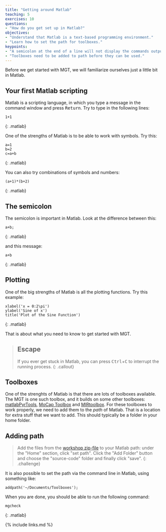 ```yaml
---
title: "Getting around Matlab"
teaching: 5
exercises: 10
questions:
- "How do you get set up in Matlab?"
objectives:
- "Understand that Matlab is a text-based programming environment."
- "Learn how to set the path for toolboxes."
keypoints:
- "A semicolon at the end of a line will not display the commands output."
- "Toolboxes need to be added to path before they can be used."
---
```



Before we get started with MGT, we will familiarize ourselves just a little bit in Matlab. 


## Your first Matlab scripting

Matlab is a scripting language, in which you type a message in the command window and press <kbd>Return</kbd>. Try to type in the following lines: 

~~~
1+1
~~~
{: .matlab}

One of the strengths of Matlab is to be able to work with symbols. Try this: 

~~~
a=1
b=2
c=a+b
~~~
{: .matlab}

You can also try combinations of symbols and numbers: 

~~~
(a+1)*(b+2)
~~~
{: .matlab}


## The semicolon

The semicolon is important in Matlab. Look at the difference between this: 

~~~
a+b;
~~~
{: .matlab}

and this message: 

~~~
a+b
~~~
{: .matlab}


## Plotting

One of the big strengths of Matlab is all the plotting functions. Try this example: 

~~~
xlabel('x = 0:2\pi')
ylabel('Sine of x')
title('Plot of the Sine Function')
~~~
{: .matlab}

That is about what you need to know to get started with MGT. 



> ## Escape
> If you ever get stuck in Matlab, you can press <kbd>Ctrl</kbd>+<kbd>C</kbd> to interrupt the running process. 
{: .callout}


## Toolboxes

One of the strenghts of Matlab is that there are lots of toolboxes available. The MGT is one such toolbox, and it builds on some other toolboxes: [matlabPyrTools](http://se.mathworks.com/matlabcentral/fileexchange/52571-matlabpyrtools), [MoCap Toolbox](https://www.jyu.fi/hum/laitokset/musiikki/en/research/coe/materials/mocaptoolbox) and [MIRtoolbox](https://www.jyu.fi/hum/laitokset/musiikki/en/research/coe/materials/mirtoolbox). For these toolboxes to work properly, we need to add them to the *path* of Matlab. That is a location for extra stuff that we want to add. This should typically be a folder in your home folder. 

## Adding path
> Add the files from the [workshop zip-file](http://www.uio.no/english/research/groups/fourms/downloads/software/MGT-Matlab/releases/2018-mgt-resbaz.zip) to your Matlab path: under the "Home" section, click "set path". Click the "Add Folder" button and choose the "source-code" folder and finally click "save".
{: .challenge}

It is also possible to set the path via the command line in Matlab, using something like: 

    addpath('~/Documents/Toolboxes');



When you are done, you should be able to run the following command: 

~~~
mgcheck
~~~
{: .matlab}


{% include links.md %}
